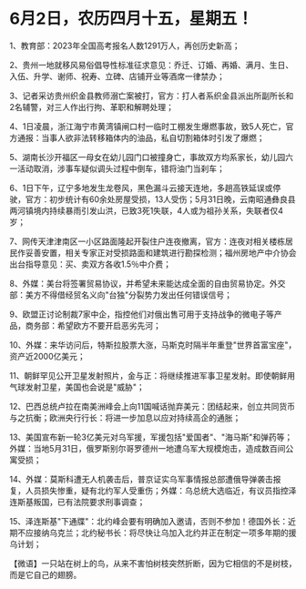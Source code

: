# 6月2日，农历四月十五，星期五！

1、教育部：2023年全国高考报名人数1291万人，再创历史新高；

2、贵州一地就移风易俗倡导性标准征求意见：乔迁、订婚、再婚、满月、生日、入伍、升学、谢师、祝寿、立碑、店铺开业等酒席一律禁办；

3、记者采访贵州织金县教师溺亡案被打，官方：打人者系织金县派出所副所长和2名辅警，对三人作出行拘、革职和解聘处理；

4、1日凌晨，浙江海宁市黄湾镇闸口村一临时工棚发生爆燃事故，致5人死亡，官方通报：当事人欲非法转移箱体内的油品，私自切割箱体时引发了爆燃；

5、湖南长沙开福区一母女在幼儿园门口被撞身亡，事故双方均系家长，幼儿园六一活动取消，涉事车疑似调头过程中倒车，错将油门当刹车；

6、1日下午，辽宁多地发生龙卷风，黑色漏斗云接天连地，多趟高铁延误或停驶，官方：初步统计有60余处房屋受损，13人受伤；5月31日晚，云南昭通彝良县两河镇境内持续暴雨引发山洪，已致3死1失联，4人或为祖孙关系，失联者仅4岁；

7、网传天津津南区一小区路面隆起开裂住户连夜撤离，官方：连夜对相关楼栋居民作妥善安置，相关专家正对受损路面和建筑进行勘探检测；福州房地产中介协会出台指导意见：买、卖双方各收1.5％中介费；

8、外媒：美台将签署贸易协议，并希望未来能达成全面的自由贸易协定。外交部：美方不得借经贸名义向"台独"分裂势力发出任何错误信号；

9、欧盟正讨论制裁7家中企，指控他们对俄出售可用于支持战争的微电子等产品，商务部：希望欧方不要开启恶劣先河；

10、外媒：来华访问后，特斯拉股票大涨，马斯克时隔半年重登"世界首富宝座"，资产近2000亿美元；

11、朝鲜罕见公开卫星发射照片，金与正：将继续推进军事卫星发射。即使朝鲜用气球发射卫星，美国也会说是"威胁"；

12、巴西总统卢拉在南美洲峰会上向11国喊话抛弃美元：团结起来，创立共同货币与之抗衡；欧洲央行行长：将进一步加息以应对持续高企的通胀；

13、美国宣布新一轮3亿美元对乌军援，军援包括"爱国者"、"海马斯"和弹药等；外媒：当地5月31日，俄罗斯别尔哥罗德州一地遭乌军大规模炮击，造成数百间公寓受损；

14、外媒：莫斯科遭无人机袭击后，普京证实乌军事情报总部遭俄导弹袭击报复，人员损失惨重，疑有北约军人受重伤；外媒：乌总统大选临近，有议员指控泽连斯基叛国，已有法院要求刑事调查；

15、泽连斯基"下通牒"：北约峰会要有明确加入邀请，否则不参加！德国外长：近期不应接纳乌克兰；北约秘书长：将尽快让乌加入北约并正在制定一项多年期的援乌计划；



【微语】一只站在树上的鸟，从来不害怕树枝突然折断，因为它相信的不是树枝，而是它自己的翅膀。

